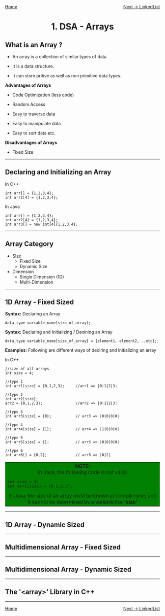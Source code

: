 <div style="display: flex; justify-content: space-between">
<a href="../DSA.md">Home</a>
<br/>
<a href="./2. LinkedList-DSA.md">Next -> LinkedList</a>
</div>

<h1 style="text-align: center">1. DSA - Arrays</h1>

## What is an Array ?

- An array is a collection of similar types of data.

- It is a data structure.

- It can store pritive as well as non primitive data types.

**Advantages of Arrays**

- Code Optimization (less code)

- Random Access

- Easy to traverse data

- Easy to manipulate data

- Easy to sort data etc.

**Disadvantages of Arrays**

- Fixed Size

<hr/>

## Declaring and Initializing an Array

In C++
```
int arr[] = {1,2,3,4};
int arr2[4] = {1,2,3,4};
```

In Java
```
int arr[] = {1,2,3,4};
int arr2[4] = {1,2,3,4};
int arr3[] = new int[4]{1,2,3,4};
```

<hr/>

## Array Category

- Size
  - Fixed Size
  - Dynamic Size
- Dimension
  - Single Dimension (1D)
  - Multi-Dimension

<hr/>

## 1D Array - Fixed Sized

**Syntax:** Declaring an Array
```
data_type variable_name[size_of_array];
```
**Syntax:** Declaring and Initializing / Denining an Array
```
data_type variable_name[size_of_array] = {element1, element2, ..etc};;
```

**Examples:** Following are different ways of declring and initializing an array

In C++
```
//size of all arrays
int size = 4;

//type 1
int arr1[size] = {0,1,2,3};     //arr1 => |0|1|2|3|

//type 2
int arr2[size];
arr2 = {0,1,2,3};               //arr2 => |0|1|2|3|

//type 3
int arr3[size] = {0};           // arr3 => |0|0|0|0|

//type 4
int arr4[size] = {1};           // arr4 => |1|0|0|0|

//type 5
int arr5[size] = {};            // arr5 => |0|0|0|0|

//type 6
int arr6[] = {0,2};             // arr6 => |0|2|
```

<table style="width: 100%">
	<tr>
		<td style="text-align:center; background-color: green">
			<b>NOTE:</b><br/> In Java, the following code is not valid.
<pre style="text-align:left;">
int size = 4;
int arr1[size] = {0,1,2,3}; 
</pre>
			In Java, the size of an array must be known at compile time, and it
			cannot be determined by a variable like <b>'size'</b>
		</td>
	</tr>
</table>

<hr/>

## 1D Array - Dynamic Sized


<hr/>

## Multidimensional Array - Fixed Sized

<hr/>

## Multidimensional Array - Dynamic Sized

<hr/>

## The '\<array\>' Library in C++


<hr/>

<div style="display: flex; justify-content: space-between">
<a href="../DSA.md">Home</a>
<br/>
<a href="./2. LinkedList-DSA.md">Next -> LinkedList</a>
</div>

